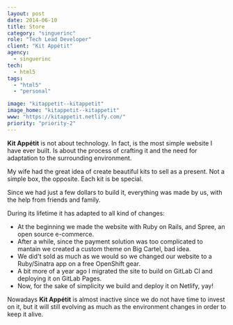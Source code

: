 ```yaml
---
layout: post
date: 2014-06-10
title: Store
category: "singuerinc"
role: "Tech Lead Developer"
client: "Kit Appétit"
agency:
  - singuerinc
tech:
  - html5
tags:
  - "html5"
  - "personal"

image: "kitappetit--kitappetit"
image_home: "kitappetit--kitappetit"
www: "https://kitappetit.netlify.com/"
priority: "priority-2"
---
```


**Kit Appétit** is not about technology. In fact, is the most simple website I have ever built.
Is about the process of crafting it and the need for adaptation to the surrounding environment.

My wife had the great idea of create beautiful kits to sell as a present.
Not a simple box, the opposite. Each kit is be special.

Since we had just a few dollars to build it, everything was made by us, with the help from friends and family.

During its lifetime it has adapted to all kind of changes:

- At the beginning we made the website with Ruby on Rails, and Spree, an open source e-commerce.
- After a while, since the payment solution was too complicated to mantain we created a custom theme on Big Cartel, bad idea.
- We did't sold as much as we would so we changed our website to a Ruby/Sinatra app on a free OpenShift gear.
- A bit more of a year ago I migrated the site to build on GitLab CI and deploying it on GitLab Pages.
- Now, for the sake of simplicity we build and deploy it on Netlify, yay!

Nowadays **Kit Appétit** is almost inactive since we do not have time to invest on it, but it will still evolving as much as the environment changes in order to keep it alive.
